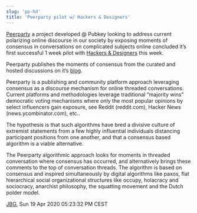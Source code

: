 ```yaml
---
slug: 'pp-hd'
title: 'Peerparty pilot w/ Hackers & Designers'
---
```


<p><a href="https://www.peerparty.org/">Peerparty</a> a project developed @ Pubkey looking to address current polarizing online discourse in our society by exposing moments of consensus in conversations on complicated subjects online concluded it’s first successful 1 week pilot with <a href="https://hackersanddesigners.nl">Hackers &amp; Designers</a> this week.</p> <p>Peerparty publishes the moments of consensus from the curated and hosted discussions on it’s <a href="https://www.peerparty.org/blog.html">blog</a>.</p> <p>Peerparty is a publishing and community platform approach leveraging consensus as a discourse mechanism for online threaded conversations. Current platforms and methodologies leverage traditional “majority wins” democratic voting mechanisms where only the most popular opinions by select influencers gain exposure, see Reddit (reddit.com), Hacker News (news.ycombinator.com), etc..</p> <p>The hypothesis is that such algorithms have bred a divisive culture of extremist statements from a few highly influential individuals distancing participant positions from one another, and that a consensus based algorithm is a viable alternative.</p> <p>The Peerparty algorithmic approach looks for moments in threaded conversation where consensus has occurred, and alternatively brings these comments to the top of conversation threads. The algorithm is based on consensus and inspired simultaneously by digital algorithms like paxos, flat hierarchical social organizational structures like occupy, holacracy and sociocracy, anarchist philosophy, the squatting movement and the Dutch polder model.</p> <p><a href="https://jamesbryangraves.com">JBG</a>, Sun 19 Apr 2020 05:23:32 PM CEST</p>
